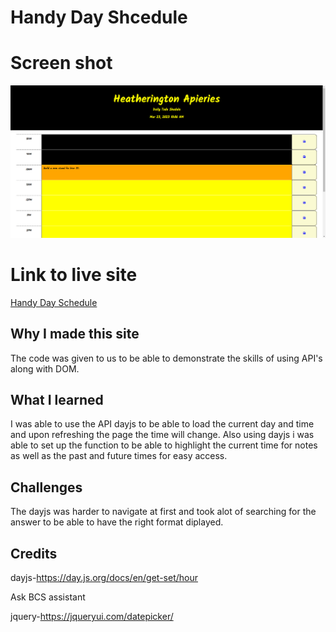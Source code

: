 # Handy Day Shcedule

# Screen shot
![Deployed Site](./images/updated%20screen%20shot.PNG)

# Link to live site
[Handy Day Schedule]()

## Why I made this site
The code was given to us to be able to demonstrate the skills of using API's along with DOM.

## What I learned
I was able to use the API dayjs to be able to load the current day and time and upon
refreshing the page the time will change. Also using dayjs i was able to set up the function to be able to highlight the current time for notes as well as the past and future times for easy access.

## Challenges 
The dayjs was harder to navigate at first and took alot of searching for the answer to
be able to have the right format diplayed.

## Credits
dayjs-https://day.js.org/docs/en/get-set/hour

Ask BCS assistant

jquery-https://jqueryui.com/datepicker/